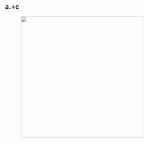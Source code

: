 ## a.+c　

<p align='center'><img src="https://cdn.jsdelivr.net/gh/zcr07/img@main/images/20241117111303.png" style='width:400px;'><br><br>

